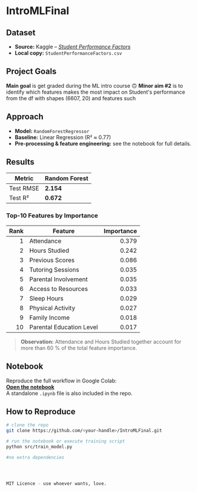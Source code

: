 
# IntroMLFinal

## Dataset

- **Source:** Kaggle – *[Student Performance Factors](https://www.kaggle.com/datasets/lainguyn123/student-performance-factors/data)*
- **Local copy:** `StudentPerformanceFactors.csv`

## Project Goals

**Main goal** is get graded during the ML intro course 🙃
**Minor aim #2** is to identify which features makes the most impact on Student's performance from the df with shapes (6607, 20) and features such 


## Approach

- **Model:** `RandomForestRegressor`
- **Baseline:** Linear Regression (R² ≈ 0.77)
- **Pre-processing & feature engineering:** see the notebook for full details.

## Results

| Metric    | Random Forest |
|-----------|---------------|
| Test RMSE | **2.154**     |
| Test R²   | **0.672**     |

### Top-10 Features by Importance

| Rank | Feature                    | Importance |
|-----:|----------------------------|-----------:|
| 1 | Attendance                 | 0.379 |
| 2 | Hours Studied              | 0.242 |
| 3 | Previous Scores            | 0.086 |
| 4 | Tutoring Sessions          | 0.035 |
| 5 | Parental Involvement       | 0.035 |
| 6 | Access to Resources        | 0.033 |
| 7 | Sleep Hours                | 0.029 |
| 8 | Physical Activity          | 0.027 |
| 9 | Family Income             | 0.018 |
|10 | Parental Education Level   | 0.017 |

> **Observation:** Attendance and Hours Studied together account for more than 60 % of the total feature importance.

## Notebook

Reproduce the full workflow in Google Colab:  
[**Open the notebook**](https://colab.research.google.com/drive/1Eznk6vKoy8wkkduFQbPmLH-CY2b2XnwF?usp=sharing)  
A standalone `.ipynb` file is also included in the repo.

## How to Reproduce

```bash
# clone the repo
git clone https://github.com/<your-handle>/IntroMLFinal.git

# run the notebook or execute training script
python src/train_model.py

#no extra dependencies




MIT Licence - use whoever wants, love. 
